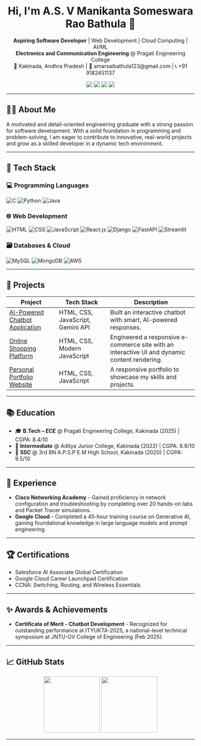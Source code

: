 <h1 align="center">Hi, I'm A.S. V Manikanta Someswara Rao Bathula 👋</h1>

<p align="center">
  <strong>Aspiring Software Developer</strong> | Web Development | Cloud Computing | AI/ML<br>
  <strong>Electronics and Communication Engineering</strong> @ Pragati Engineering College<br>
  📍 Kakinada, Andhra Pradesh | 📧 amarsaibathula123@gmail.com | 📞 +91 9182451137
</p>

<p align="center">
  <a href="https://www.linkedin.com/in/a-s-v-manikanta-someswara-rao-bathula-8043a4259/"><img src="https://img.shields.io/badge/LinkedIn-Connect-blue?logo=linkedin" /></a>
  <a href="https://github.com/asvms2004"><img src="https://img.shields.io/badge/GitHub-Profile-lightgrey?logo=github" /></a>
  <a href="https://leetcode.com/u/asvmsbathula/"><img src="https://img.shields.io/badge/LeetCode-Profile-orange?logo=leetcode" /></a>
  <a href="https://www.hackerrank.com/profile/amarsaibathula11"><img src="https://img.shields.io/badge/HackerRank-Profile-brightgreen?logo=hackerrank" /></a>
</p>

---

## 🧑‍💻 About Me

A motivated and detail-oriented engineering graduate with a strong passion for software development. With a solid foundation in programming and problem-solving, I am eager to contribute to innovative, real-world projects and grow as a skilled developer in a dynamic tech environment.

---

## 🚀 Tech Stack

### 💻 Programming Languages
![C](https://img.shields.io/badge/-C-00599C?logo=c&logoColor=white)
![Python](https://img.shields.io/badge/-Python-3776AB?logo=python&logoColor=white)
![Java](https://img.shields.io/badge/-Java-B07119?logo=java&logoColor=white)

### 🌐 Web Development
![HTML](https://img.shields.io/badge/-HTML5-E34F26?logo=html5&logoColor=white)
![CSS](https://img.shields.io/badge/-CSS3-1572B6?logo=css3&logoColor=white)
![JavaScript](https://img.shields.io/badge/-JavaScript-F7DF1E?logo=javascript&logoColor=black)
![React.js](https://img.shields.io/badge/-React-61DAFB?logo=react&logoColor=black)
![Django](https://img.shields.io/badge/-Django-092E20?logo=django&logoColor=white)
![FastAPI](https://img.shields.io/badge/-FastAPI-009688?logo=fastapi&logoColor=white)
![Streamlit](https://img.shields.io/badge/-Streamlit-FF4B4B?logo=streamlit&logoColor=white)

### 🗃️ Databases & Cloud
![MySQL](https://img.shields.io/badge/-MySQL-4479A1?logo=mysql&logoColor=white)
![MongoDB](https://img.shields.io/badge/-MongoDB-47A248?logo=mongodb&logoColor=white)
![AWS](https://img.shields.io/badge/-AWS-232F3E?logo=amazonaws&logoColor=white)

---

## 📌 Projects

| Project | Tech Stack | Description |
|---|---|---|
| [AI-Powered Chatbot Application](https://github.com/asvms2004/Chatbot-AI) | HTML, CSS, JavaScript, Gemini API | Built an interactive chatbot with smart, AI-powered responses. |
| [Online Shopping Platform](https://github.com/asvms2004/e-commerce-website) | HTML, CSS, Modern JavaScript | Engineered a responsive e-commerce site with an interactive UI and dynamic content rendering. |
| [Personal Portfolio Website](https://github.com/asvms2004/Personal-Portfolio) | HTML, CSS, JavaScript | A responsive portfolio to showcase my skills and projects. |

---

## 📚 Education

- 🎓 **B.Tech – ECE** @ Pragati Engineering College, Kakinada (2025) | CGPA: 8.4/10
- 🧮 **Intermediate** @ Aditya Junior College, Kakinada (2022) | CGPA: 8.9/10
- 🏫 **SSC** @ 3rd BN A.P.S.P E.M High School, Kakinada (2020) | CGPA: 9.5/10

---

## 💼 Experience

- **Cisco Networking Academy** - Gained proficiency in network configuration and troubleshooting by completing over 20 hands-on labs and Packet Tracer simulations.
- **Google Cloud** - Completed a 45-hour training course on Generative AI, gaining foundational knowledge in large language models and prompt engineering.

---

## 🏆 Certifications

- Salesforce AI Associate Global Certification
- Google Cloud Career Launchpad Certification
- CCNA: Switching, Routing, and Wireless Essentials

---
## ✨ Awards & Achievements

- **Certificate of Merit - Chatbot Development** - Recognized for outstanding performance at ITYUKTA-2025, a national-level technical symposium at JNTU-GV College of Engineering (Feb 2025).

---

## 📈 GitHub Stats

<p align="center">
  <img src="https://github-readme-stats.vercel.app/api?username=asvms2004&show_icons=true&theme=default" height="150" />
  <img src="https://github-readme-stats.vercel.app/api/top-langs/?username=asvms2004&layout=compact&theme=default" height="150" />
</p>

---

